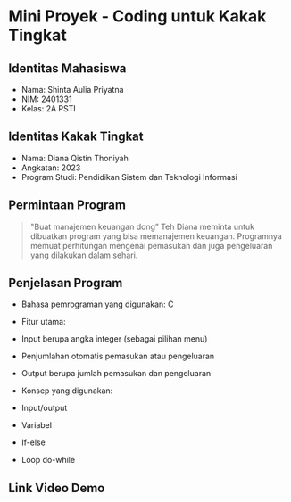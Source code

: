 # Mini Proyek - Coding untuk Kakak Tingkat

## Identitas Mahasiswa
- Nama: Shinta Aulia Priyatna
- NIM: 2401331
- Kelas: 2A PSTI

## Identitas Kakak Tingkat
- Nama: Diana Qistin Thoniyah
- Angkatan: 2023
- Program Studi: Pendidikan Sistem dan Teknologi Informasi
  
## Permintaan Program
> "Buat manajemen keuangan dong”
> Teh Diana meminta untuk dibuatkan program yang bisa memanajemen keuangan. Programnya memuat perhitungan mengenai pemasukan dan juga pengeluaran yang dilakukan dalam sehari.

## Penjelasan Program
- Bahasa pemrograman yang digunakan: C
- Fitur utama:
 - Input berupa angka integer (sebagai pilihan menu)
 - Penjumlahan otomatis pemasukan atau pengeluaran
 - Output berupa jumlah pemasukan dan pengeluaran
  
- Konsep yang digunakan:
 - Input/output
 - Variabel
 - If-else
 - Loop do-while
  
## Link Video Demo
